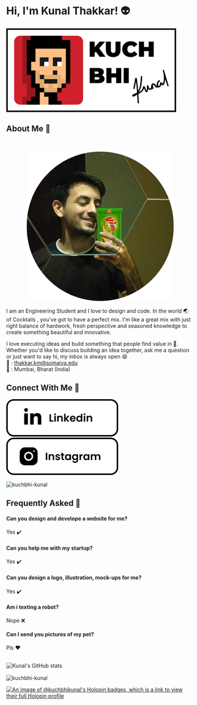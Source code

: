 # Hi, I'm Kunal Thakkar! 👽
![Logo](assets/logo.svg)
## About Me 🚀
<br>
<p align="center">
  <img src="assets/ItsMe.svg" />
</p>

I am an Engineering Student and I love to design and code. In the world :earth_asia: of Cocktails , you've got to have a perfect mix. I'm like a great mix with just right balance of hardwork, fresh perspective and seasoned knowledge to create something beautiful and innovative.

I love executing ideas and build something that people find value in :sunflower:.
Whether you'd like to discuss building an idea together, ask me a question or just want to say hi, my inbox is always open :smile:</br>
:love_letter: : thakkar.km@somaiya.edu </br>
 :round_pushpin:   : Mumbai, Bharat (India) 

## Connect With Me :link:
[![linkedin](assets/linkedin.svg)](https://www.linkedin.com/in/kunal-thakkar-parallelpvt) &nbsp; &nbsp; &nbsp;
[![instagram](assets/instagram.svg)](https://www.instagram.com/kuchbhikunal) 

<p align="left"> <img src="https://komarev.com/ghpvc/?username=kuchbhi-kunal&label=Profile%20views&color=0e75b6&style=flat" alt="kuchbhi-kunal" /> </p>

## Frequently Asked :thought_balloon:

#### Can you design and develope a website for me?
Yes :heavy_check_mark:

#### Can you help me with my startup?
Yes :heavy_check_mark:

#### Can you design a logo, illustration, mock-ups for me?
Yes :heavy_check_mark:

#### Am i texting a robot?
Nope :x:

#### Can I send you pictures of my pet?
Pls :heart:
<br>
<br>
<p align="left">
</p>

![Kunal's GitHub stats](https://github-readme-stats.vercel.app/api?username=kuchbhi-kunal&count_private=true&theme=swift)
<br>
<p><img align="center" src="https://github-readme-streak-stats.herokuapp.com/?user=kuchbhi-kunal&" alt="kuchbhi-kunal" /></p>

[![An image of @kuchbhikunal's Holopin badges, which is a link to view their full Holopin profile](https://holopin.me/kuchbhikunal)](https://holopin.io/@kuchbhikunal)


  


